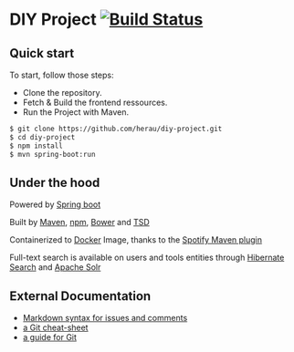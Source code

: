 # DIY Project  [![Build Status](https://travis-ci.org/herau/diy-project.svg)](https://travis-ci.org/herau/diy-project)

## Quick start

To start, follow those steps:

* Clone the repository.
* Fetch & Build the frontend ressources.
* Run the Project with Maven.

```bash
$ git clone https://github.com/herau/diy-project.git
$ cd diy-project
$ npm install
$ mvn spring-boot:run
```

## Under the hood

Powered by [Spring boot](http://docs.spring.io/spring-boot/docs/current-SNAPSHOT/reference/htmlsingle/)

Built by [Maven](https://maven.apache.org/guides/introduction/introduction-to-the-lifecycle.html),  [npm](https://www.npmjs.com), [Bower](http://bower.io/) and [TSD](https://github.com/DefinitelyTyped/tsd)

Containerized to [Docker](https://www.docker.com/) Image, thanks to the [Spotify Maven plugin](https://github.com/spotify/docker-maven-plugin)

Full-text search is available on users and tools entities through [Hibernate Search](http://hibernate.org/search/) and [Apache Solr](http://lucene.apache.org/solr/)

## External Documentation

* [Markdown syntax for issues and comments](https://guides.github.com/features/mastering-markdown/)
* [a Git cheat-sheet](https://training.github.com/kit/downloads/fr/github-git-cheat-sheet.pdf)
* [a guide for Git](http://rogerdudler.github.io/git-guide/)
